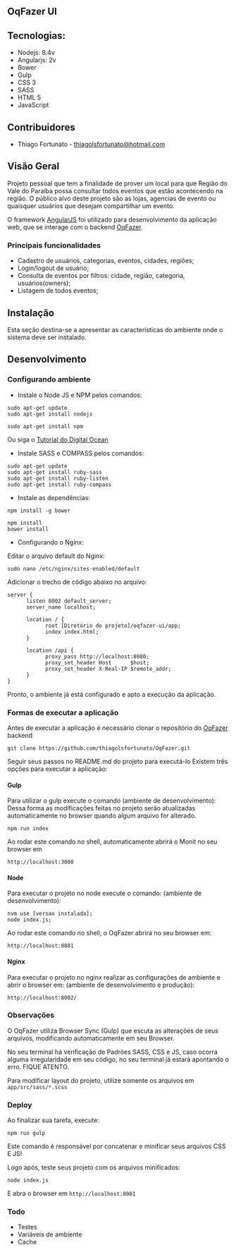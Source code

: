 ## OqFazer UI ##

## Tecnologias: ##

- Nodejs: 8.4v
- Angularjs: 2v
- Bower
- Gulp
- CSS 3
- SASS
- HTML 5
- JavaScript

## Contribuidores

- Thiago Fortunato - thiagolsfortunato@hotmail.com


## Visão Geral

Projeto pessoal que tem a finalidade de prover um local para que Região do Vale do Paraíba possa consultar todos eventos que estão acontecendo na região.
O público alvo deste projeto são as lojas, agencias de evento ou quaisquer usuários que desejam compartilhar um evento.

O framework [AngularJS](https://angular.io/) foi utilizado para desenvolvimento da aplicação web,
que se interage com o backend [OqFazer](https://github.com/thiagolsfortunato/OqFazer).

### Principais funcionalidades

 - Cadastro de usuários, categorias, eventos, cidades, regiões;
 - Login/logout de usuário;
 - Consulta de eventos por filtros: cidade, região, categoria, usuários(owners);
 - Listagem de todos eventos;


## Instalação

Esta seção destina-se a apresentar as características do ambiente onde o sistema deve ser instalado.

## Desenvolvimento

### Configurando ambiente

- Instale o Node JS e NPM pelos comandos:
```shell
sudo apt-get update
sudo apt-get install nodejs

sudo apt-get install npm
```
Ou siga o [Tutorial do Digital Ocean](https://www.digitalocean.com/community/tutorials/how-to-install-node-js-on-an-ubuntu-14-04-server)

- Instale SASS e COMPASS pelos comandos:
```shell
sudo apt-get update
sudo apt-get install ruby-sass
sudo apt-get install ruby-listen
sudo apt-get install ruby-compass
```

- Instale as dependências:
```shell
npm install -g bower

npm install
bower install
```

- Configurando o Nginx:

Editar o arquivo default do Nginx:
```shell
sudo nano /etc/nginx/sites-enabled/default
```
Adicionar o trecho de código abaixo no arquivo:
```shell
server {
      listen 8002 default_server;
      server_name localhost;

      location / {
            root [Diretório do projeto]/oqfazer-ui/app;
            index index.html;
      }

      location /api {
            proxy_pass http://localhost:8080;
            proxy_set_header Host      $host;
            proxy_set_header X-Real-IP $remote_addr;
      }
}
```

Pronto, o ambiente já está configurado e apto a execução da aplicação.

### Formas de executar a aplicação

Antes de executar a aplicação é necessário clonar o repositório do [OqFazer](https://github.com/thiagolsfortunato/OqFazer) backend
```shell
git clone https://github.com/thiagolsfortunato/OqFazer.git
```
Seguir seus passos no  README.md do projeto para executá-lo
Existem três opções para executar a aplicação:

#### Gulp
Para utilizar o gulp execute o comando (ambiente de desenvolvimento):
Dessa forma as modificações feitas no projeto serão atualizadas automaticamente no browser quando algum arquivo for alterado.
```shell
npm run index
```
Ao rodar este comando no shell, automaticamente abrirá o Monit no seu browser
em

`http://localhost:3000`

#### Node
Para executar o projeto no node execute o comando: (ambiente de desenvolvimento):
```shell
nvm use [versao instalada];
node index.js;
```
Ao rodar este comando no shell, o OqFazer abrirá no seu browser
em:

`http://localhost:8081`

#### Nginx
Para executar o projeto no nginx realizar as configurações de ambiente e abrir o browser em: (ambiente de desenvolvimento e produção):

`http://localhost:8002/`

### Observações
O OqFazer utiliza Browser Sync (Gulp) que escuta as alterações de seus arquivos, modificando
automaticamente em seu Browser.

No seu terminal há verificação de Padrões SASS, CSS e JS, caso ocorra alguma irregularidade
em seu código, no seu terminal já estará apontando o erro. FIQUE ATENTO.

Para modificar layout do projeto, utilize somente os arquivos em `app/src/sass/*.scss`


### Deploy
Ao finalizar sua tarefa, execute:
```shell
npm run gulp
```
Este comando é responsável por concatenar e minificar seus arquivos CSS E JS!

Logo após, teste seus projeto com os arquivos minificados:
```shell
node index.js
```

E abra o browser em `http://localhost:8081`

### Todo
- Testes
- Variáveis de ambiente
- Cache
